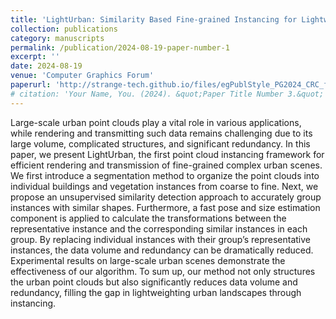 ```yaml
---
title: 'LightUrban: Similarity Based Fine-grained Instancing for Lightweighting Complex Urban Point Clouds'
collection: publications
category: manuscripts
permalink: /publication/2024-08-19-paper-number-1
excerpt: ''
date: 2024-08-19
venue: 'Computer Graphics Forum'
paperurl: 'http://strange-tech.github.io/files/egPublStyle_PG2024_CRC_fixed.pdf'
# citation: 'Your Name, You. (2024). &quot;Paper Title Number 3.&quot; <i>GitHub Journal of Bugs</i>. 1(3).'
---
```


Large-scale urban point clouds play a vital role in various applications, while rendering and transmitting such data remains challenging due to its large volume, complicated structures, and significant redundancy. In this paper, we present LightUrban, the first point cloud instancing framework for efficient rendering and transmission of fine-grained complex urban scenes. We first introduce a segmentation method to organize the point clouds into individual buildings and vegetation instances from coarse to fine. Next, we propose an unsupervised similarity detection approach to accurately group instances with similar shapes. Furthermore, a fast pose and size estimation component is applied to calculate the transformations between the representative instance and the corresponding similar instances in each group. By replacing individual instances with their group’s representative instances, the data volume and redundancy can be dramatically reduced. Experimental results on large-scale urban scenes demonstrate the effectiveness of our algorithm. To sum up, our method not only structures the urban point clouds but also significantly reduces data volume and redundancy, filling the gap in lightweighting urban landscapes through instancing.
